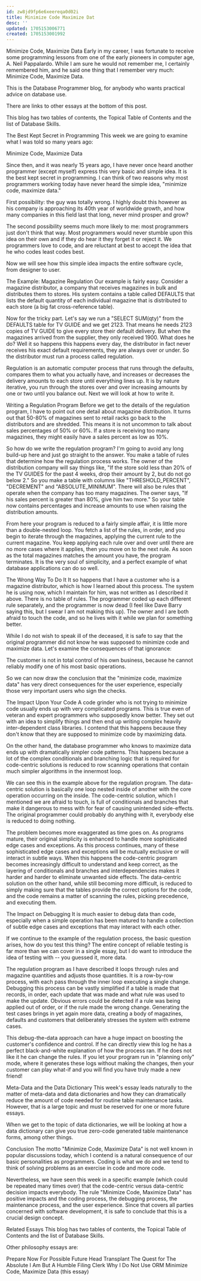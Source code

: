 ```yaml
---
id: zw8jd9fp6e6xeereqa0d02i
title: Minimize Code Maximize Dat
desc: ''
updated: 1705153006771
created: 1705153001992
---
```


Minimize Code, Maximize Data
Early in my career, I was fortunate to receive some programming lessons from one of the early pioneers in computer age, A. Neil Pappalardo. While I am sure he would not remember me, I certainly remembered him, and he said one thing that I remember very much: Minimize Code, Maximize Data.

This is the Database Programmer blog, for anybody who wants practical advice on database use.

There are links to other essays at the bottom of this post.

This blog has two tables of contents, the Topical Table of Contents and the list of Database Skills.

The Best Kept Secret in Programming
This week we are going to examine what I was told so many years ago:

Minimize Code, Maximize Data

Since then, and it was nearly 15 years ago, I have never once heard another programmer (except myself) express this very basic and simple idea. It is the best kept secret in programming. I can think of two reasons why most programmers working today have never heard the simple idea, "minimize code, maximize data."

First possibility: the guy was totally wrong. I highly doubt this however as his company is approaching its 40th year of worldwide growth, and how many companies in this field last that long, never mind prosper and grow?

The second possibility seems much more likely to me: most programmers just don't think that way. Most programmers would never stumble upon this idea on their own and if they do hear it they forget it or reject it. We programmers love to code, and are reluctant at best to accept the idea that he who codes least codes best.

Now we will see how this simple idea impacts the entire software cycle, from designer to user.

The Example: Magazine Regulation
Our example is fairly easy. Consider a magazine distributor, a company that receives magazines in bulk and distributes them to stores. His system contains a table called DEFAULTS that lists the default quantity of each individual magazine that is distributed to each store (a big fat cross-reference table).

Now for the tricky part. Let's say we run a "SELECT SUM(qty)" from the DEFAULTS table for TV GUIDE and we get 2123. That means he needs 2123 copies of TV GUIDE to give every store their default delivery. But when the magazines arrived from the supplier, they only received 1900. What does he do? Well it so happens this happens every day, the distributor in fact never receives his exact default requirements, they are always over or under. So the distributor must run a process called regulation.

Regulation is an automatic computer process that runs through the defaults, compares them to what you actually have, and increases or decreases the delivery amounts to each store until everything lines up. It is by nature iterative, you run through the stores over and over increasing amounts by one or two until you balance out. Next we will look at how to write it.

Writing a Regulation Program
Before we get to the details of the regulation program, I have to point out one detail about magazine distribution. It turns out that 50-80% of magazines sent to retail racks go back to the distributors and are shredded. This means it is not uncommon to talk about sales percentages of 50% or 60%. If a store is receiving too many magazines, they might easily have a sales percent as low as 10%.

So how do we write the regulation program? I'm going to avoid any long build-up here and just go straight to the answer. You make a table of rules that determine how the regulation process works. The owner of the distribution company will say things like, "If the store sold less than 20% of the TV GUIDES for the past 4 weeks, drop their amount by 2, but do not go below 2." So you make a table with columns like "THRESHOLD_PERCENT", "DECREMENT" and "ABSOLUTE_MINIMUM". There will also be rules that operate when the company has too many magazines. The owner says, "If his sales percent is greater than 80%, give him two more." So your table now contains percentages and increase amounts to use when raising the distribution amounts.

From here your program is reduced to a fairly simple affair, it is little more than a double-nested loop. You fetch a list of the rules, in order, and you begin to iterate through the magazines, applying the current rule to the current magazine. You keep applying each rule over and over until there are no more cases where it applies, then you move on to the next rule. As soon as the total magazines matches the amount you have, the program terminates. It is the very soul of simplicity, and a perfect example of what database applications can do so well.

The Wrong Way To Do It
It so happens that I have a customer who is a magazine distributor, which is how I learned about this process. The system he is using now, which I maintain for him, was not written as I described it above. There is no table of rules. The programmer coded up each different rule separately, and the programmer is now dead (I feel like Dave Barry saying this, but I swear I am not making this up). The owner and I are both afraid to touch the code, and so he lives with it while we plan for something better.

While I do not wish to speak ill of the deceased, it is safe to say that the original programmer did not know he was supposed to minimize code and maximize data. Let's examine the consequences of that ignorance:

The customer is not in total control of his own business, because he
cannot reliably modify one of his most basic operations.

So we can now draw the conclusion that the "minimize code, maximize data" has very direct consequences for the user experience, especially those very important users who sign the checks.

The Impact Upon Your Code
A code grinder who is not trying to minimize code usually ends up with very complicated programs. This is true even of veteran and expert programmers who supposedly know better. They set out with an idea to simplify things and then end up writing complex heavily inter-dependent class libraries. I contend that this happens because they don't know that they are supposed to minimize code by maximizing data.

On the other hand, the database programmer who knows to maximize data ends up with dramatically simpler code patterns. This happens because a lot of the complex conditionals and branching logic that is required for code-centric solutions is reduced to row scanning operations that contain much simpler algorithms in the innermost loop.

We can see this in the example above for the regulation program. The data-centric solution is basically one loop nested inside of another with the core operation occurring on the inside. The code-centric solution, which I mentioned we are afraid to touch, is full of conditionals and branches that make it dangerous to mess with for fear of causing unintended side-effects. The original programmer could probably do anything with it, everybody else is reduced to doing nothing.

The problem becomes more exaggerated as time goes on. As programs mature, their original simplicity is enhanced to handle more sophisticated edge cases and exceptions. As this process continues, many of these sophisticated edge cases and exceptions will be mutually exclusive or will interact in subtle ways. When this happens the code-centric program becomes increasingly difficult to understand and keep correct, as the layering of conditionals and branches and interdependencies makes it harder and harder to eliminate unwanted side effects. The data-centric solution on the other hand, while still becoming more difficult, is reduced to simply making sure that the tables provide the correct options for the code, and the code remains a matter of scanning the rules, picking precedence, and executing them.

The Impact on Debugging
It is much easier to debug data than code, especially when a simple operation has been matured to handle a collection of subtle edge cases and exceptions that may interact with each other.

If we continue to the example of the regulation process, the basic question arises, how do you test this thing? The entire concept of reliable testing is far more than we can cover in a single essay, but I do want to introduce the idea of testing with -- you guessed it, more data.

The regulation program as I have described it loops through rules and magazine quantities and adjusts those quantities. It is a row-by-row process, with each pass through the inner loop executing a single change. Debugging this process can be vastly simplified if a table is made that records, in order, each update that was made and what rule was used to make the update. Obvious errors could be detected if a rule was being applied out of order, or if the rule made the wrong change. Generating the test cases brings in yet again more data, creating a body of magazines, defaults and customers that deliberately stresses the system with extreme cases.

This debug-the-data approach can have a huge impact on boosting the customer's confidence and control. If he can directly view this log he has a perfect black-and-white explanation of how the process ran. If he does not like it he can change the rules. If you let your program run in "planning only" mode, where it generates these logs without making the changes, then your customer can play what-if and you will find you have truly made a new friend!

Meta-Data and the Data Dictionary
This week's essay leads naturally to the matter of meta-data and data dictionaries and how they can dramatically reduce the amount of code needed for routine table maintenance tasks. However, that is a large topic and must be reserved for one or more future essays.

When we get to the topic of data dictionaries, we will be looking at how a data dictionary can give you true zero-code generated table maintenance forms, among other things.

Conclusion
The motto "Minimize Code, Maximize Data" is not well known in popular discussions today, which I contend is a natural consequence of our basic personalities as programmers. Coding is what we do and we tend to think of solving problems as an exercise in code and more code.

Nevertheless, we have seen this week in a specific example (which could be repeated many times over) that the code-centric versus data-centric decision impacts everybody. The rule "Minimize Code, Maximize Data" has positive impacts and the coding process, the debugging process, the maintenance process, and the user experience. Since that covers all parties concerned with software development, it is safe to conclude that this is a crucial design concept.

Related Essays
This blog has two tables of contents, the Topical Table of Contents and the list of Database Skills.

Other philosophy essays are:

Prepare Now For Possible Future Head Transplant
The Quest for The Absolute
I Am But A Humble Filing Clerk
Why I Do Not Use ORM
Minimize Code, Maximize Data (this essay)
